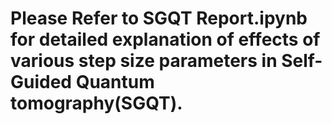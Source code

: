 # Please Refer to SGQT Report.ipynb for detailed explanation of effects of various step size parameters in Self-Guided Quantum tomography(SGQT).
